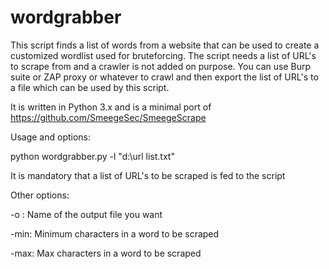 # wordgrabber

This script finds a list of words from a website that can be used to create a customized wordlist used for bruteforcing.
The script needs a list of URL's to scrape from and a crawler is not added on purpose. You can use Burp suite or ZAP proxy or whatever to crawl and then export the list of URL's to a file which can be used by this script.

It is written in Python 3.x and is a minimal port of https://github.com/SmeegeSec/SmeegeScrape

Usage and options:

python wordgrabber.py -l "d:\url list.txt"

It is mandatory that a list of URL's to be scraped is fed to the script

Other options:

-o : Name of the output file you want

-min: Minimum characters in a word to be scraped

-max: Max characters in a word to be scraped

